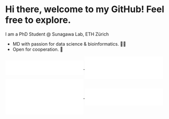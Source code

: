 # Hi there, welcome to my GitHub! Feel free to explore.
I am a PhD Student @ Sunagawa Lab, ETH Zürich

- MD with passion for data science & bioinformatics. 👨‍🏫 
- Open for cooperation. 🤝

<a href="https://github.com/valentynbez">
  <img align="center" width="49%" src="./header.svg" />
</a>
<a href="https://github.com/valentynbez">
  <img align="center" width="49%" src="./acti_comm.svg" />
<a href="https://github.com/valentynbez">
  <img align="center" width="49%" src="./iso_calender.svg" />
</a>
<a href="https://github.com/valentynbez">
  <img align="center" width="49%" src="./languages.svg" />
</a>
</div>
